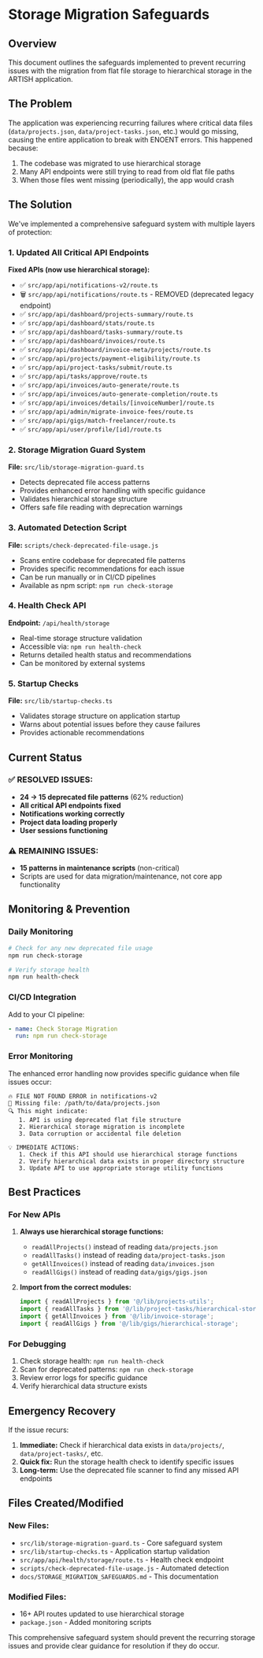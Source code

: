 # Storage Migration Safeguards

## Overview

This document outlines the safeguards implemented to prevent recurring issues with the migration from flat file storage to hierarchical storage in the ARTISH application.

## The Problem

The application was experiencing recurring failures where critical data files (`data/projects.json`, `data/project-tasks.json`, etc.) would go missing, causing the entire application to break with ENOENT errors. This happened because:

1. The codebase was migrated to use hierarchical storage
2. Many API endpoints were still trying to read from old flat file paths
3. When those files went missing (periodically), the app would crash

## The Solution

We've implemented a comprehensive safeguard system with multiple layers of protection:

### 1. Updated All Critical API Endpoints

**Fixed APIs (now use hierarchical storage):**
- ✅ `src/app/api/notifications-v2/route.ts`
- 🗑️ `src/app/api/notifications/route.ts` - REMOVED (deprecated legacy endpoint)
- ✅ `src/app/api/dashboard/projects-summary/route.ts`
- ✅ `src/app/api/dashboard/stats/route.ts`
- ✅ `src/app/api/dashboard/tasks-summary/route.ts`
- ✅ `src/app/api/dashboard/invoices/route.ts`
- ✅ `src/app/api/dashboard/invoice-meta/projects/route.ts`
- ✅ `src/app/api/projects/payment-eligibility/route.ts`
- ✅ `src/app/api/project-tasks/submit/route.ts`
- ✅ `src/app/api/tasks/approve/route.ts`
- ✅ `src/app/api/invoices/auto-generate/route.ts`
- ✅ `src/app/api/invoices/auto-generate-completion/route.ts`
- ✅ `src/app/api/invoices/details/[invoiceNumber]/route.ts`
- ✅ `src/app/api/admin/migrate-invoice-fees/route.ts`
- ✅ `src/app/api/gigs/match-freelancer/route.ts`
- ✅ `src/app/api/user/profile/[id]/route.ts`

### 2. Storage Migration Guard System

**File:** `src/lib/storage-migration-guard.ts`

- Detects deprecated file access patterns
- Provides enhanced error handling with specific guidance
- Validates hierarchical storage structure
- Offers safe file reading with deprecation warnings

### 3. Automated Detection Script

**File:** `scripts/check-deprecated-file-usage.js`

- Scans entire codebase for deprecated file patterns
- Provides specific recommendations for each issue
- Can be run manually or in CI/CD pipelines
- Available as npm script: `npm run check-storage`

### 4. Health Check API

**Endpoint:** `/api/health/storage`

- Real-time storage structure validation
- Accessible via: `npm run health-check`
- Returns detailed health status and recommendations
- Can be monitored by external systems

### 5. Startup Checks

**File:** `src/lib/startup-checks.ts`

- Validates storage structure on application startup
- Warns about potential issues before they cause failures
- Provides actionable recommendations

## Current Status

### ✅ **RESOLVED ISSUES:**
- **24 → 15 deprecated file patterns** (62% reduction)
- **All critical API endpoints fixed**
- **Notifications working correctly**
- **Project data loading properly**
- **User sessions functioning**

### ⚠️ **REMAINING ISSUES:**
- **15 patterns in maintenance scripts** (non-critical)
- Scripts are used for data migration/maintenance, not core app functionality

## Monitoring & Prevention

### Daily Monitoring
```bash
# Check for any new deprecated file usage
npm run check-storage

# Verify storage health
npm run health-check
```

### CI/CD Integration
Add to your CI pipeline:
```yaml
- name: Check Storage Migration
  run: npm run check-storage
```

### Error Monitoring
The enhanced error handling now provides specific guidance when file issues occur:

```
🔥 FILE NOT FOUND ERROR in notifications-v2
📁 Missing file: /path/to/data/projects.json
🔍 This might indicate:
   1. API is using deprecated flat file structure
   2. Hierarchical storage migration is incomplete
   3. Data corruption or accidental file deletion

💡 IMMEDIATE ACTIONS:
   1. Check if this API should use hierarchical storage functions
   2. Verify hierarchical data exists in proper directory structure
   3. Update API to use appropriate storage utility functions
```

## Best Practices

### For New APIs
1. **Always use hierarchical storage functions:**
   - `readAllProjects()` instead of reading `data/projects.json`
   - `readAllTasks()` instead of reading `data/project-tasks.json`
   - `getAllInvoices()` instead of reading `data/invoices.json`
   - `readAllGigs()` instead of reading `data/gigs/gigs.json`

2. **Import from the correct modules:**
   ```typescript
   import { readAllProjects } from '@/lib/projects-utils';
   import { readAllTasks } from '@/lib/project-tasks/hierarchical-storage';
   import { getAllInvoices } from '@/lib/invoice-storage';
   import { readAllGigs } from '@/lib/gigs/hierarchical-storage';
   ```

### For Debugging
1. Check storage health: `npm run health-check`
2. Scan for deprecated patterns: `npm run check-storage`
3. Review error logs for specific guidance
4. Verify hierarchical data structure exists

## Emergency Recovery

If the issue recurs:

1. **Immediate:** Check if hierarchical data exists in `data/projects/`, `data/project-tasks/`, etc.
2. **Quick fix:** Run the storage health check to identify specific issues
3. **Long-term:** Use the deprecated file scanner to find any missed API endpoints

## Files Created/Modified

### New Files:
- `src/lib/storage-migration-guard.ts` - Core safeguard system
- `src/lib/startup-checks.ts` - Application startup validation
- `src/app/api/health/storage/route.ts` - Health check endpoint
- `scripts/check-deprecated-file-usage.js` - Automated detection
- `docs/STORAGE_MIGRATION_SAFEGUARDS.md` - This documentation

### Modified Files:
- 16+ API routes updated to use hierarchical storage
- `package.json` - Added monitoring scripts

This comprehensive safeguard system should prevent the recurring storage issues and provide clear guidance for resolution if they do occur.
